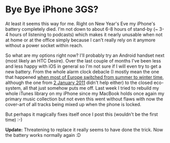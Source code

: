 # Bye Bye iPhone 3GS?

At least it seems this way for me. Right on New Year's Eve my iPhone's battery
completely died. I'm not down to about 6-8 hours of stand-by (~ 3-4 hours of
listening to podcasts) which makes it nearly unusable when not at home or at the
office simply because I can't really rely on it anymore without a power socket
within reach.

So what are my options right now? I'll probably try an Android handset next
(most likely an HTC Desire). Over the last couple of months I've been less and
less happy with iOS in general so I'm not sure if I will even try to get a new
battery. From the whole alarm clock debacle (I mostly mean the one that happened
[when most of Europe switched from summer to winter time][st],
although the one from [2 January 2011][nyr] didn't help either) to the
closed eco-system, all that just somehow puts me off. Last week I tried to
rebuild my whole iTunes library on my iPhone since my MacBook holds once again
my primary music collection but not even this went without flaws with now the
cover-art of all tracks being mixed up when the phone is locked.

But perhaps it magically fixes itself once I post this (wouldn't be the first
time) :-)

**Update:** Threatening to replace it really seems to have done the trick.
Now the battery works normally again :D

[st]: http://www.engadget.com/2010/11/01/iphone-dst-bug-causing-alarms-to-fail-across-europe/
[nyr]: http://www.bbc.co.uk/news/technology-12104930